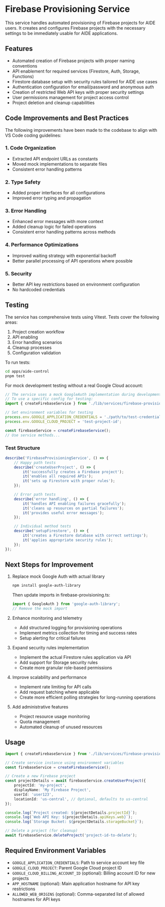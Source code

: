 # Firebase Provisioning Service

This service handles automated provisioning of Firebase projects for AIDE users. It creates and configures Firebase projects with the necessary settings to be immediately usable for AIDE applications.

## Features

- Automated creation of Firebase projects with proper naming conventions
- API enablement for required services (Firestore, Auth, Storage, Functions)
- Firestore database setup with security rules tailored for AIDE use cases
- Authentication configuration for email/password and anonymous auth
- Creation of restricted Web API keys with proper security settings
- User permissions management for project access control
- Project deletion and cleanup capabilities

## Code Improvements and Best Practices

The following improvements have been made to the codebase to align with VS Code coding guidelines:

### 1. Code Organization

- Extracted API endpoint URLs as constants
- Moved mock implementations to separate files
- Consistent error handling patterns

### 2. Type Safety

- Added proper interfaces for all configurations
- Improved error typing and propagation

### 3. Error Handling

- Enhanced error messages with more context
- Added cleanup logic for failed operations
- Consistent error handling patterns across methods

### 4. Performance Optimizations

- Improved waiting strategy with exponential backoff
- Better parallel processing of API operations where possible

### 5. Security

- Better API key restrictions based on environment configuration
- No hardcoded credentials

## Testing

The service has comprehensive tests using Vitest. Tests cover the following areas:

1. Project creation workflow
2. API enabling
3. Error handling scenarios
4. Cleanup processes
5. Configuration validation

To run tests:

```bash
cd apps/aide-control
pnpm test
```

For mock development testing without a real Google Cloud account:

```typescript
// The service uses a mock GoogleAuth implementation during development
// To use a specific config for testing:
import { createFirebaseService } from './lib/services/firebase-provisioning';

// Set environment variables for testing
process.env.GOOGLE_APPLICATION_CREDENTIALS = './path/to/test-credentials.json';
process.env.GOOGLE_CLOUD_PROJECT = 'test-project-id';

const firebaseService = createFirebaseService();
// Use service methods...
```

### Test Structure

```typescript
describe('FirebaseProvisioningService', () => {
	// Happy path tests
	describe('createUserProject', () => {
		it('successfully creates a Firebase project');
		it('enables all required APIs');
		it('sets up Firestore with proper rules');
	});

	// Error path tests
	describe('error handling', () => {
		it('handles API enabling failures gracefully');
		it('cleans up resources on partial failures');
		it('provides useful error messages');
	});

	// Individual method tests
	describe('setupFirestore', () => {
		it('creates a Firestore database with correct settings');
		it('applies appropriate security rules');
	});
});
```

## Next Steps for Improvement

1. Replace mock Google Auth with actual library

   ```bash
   npm install google-auth-library
   ```

   Then update imports in firebase-provisioning.ts:

   ```typescript
   import { GoogleAuth } from 'google-auth-library';
   // Remove the mock import
   ```

2. Enhance monitoring and telemetry
   - Add structured logging for provisioning operations
   - Implement metrics collection for timing and success rates
   - Setup alerting for critical failures

3. Expand security rules implementation
   - Implement the actual Firestore rules application via API
   - Add support for Storage security rules
   - Create more granular role-based permissions

4. Improve scalability and performance
   - Implement rate limiting for API calls
   - Add request batching where applicable
   - Create more efficient polling strategies for long-running operations

5. Add administrative features
   - Project resource usage monitoring
   - Quota management
   - Automated cleanup of unused resources

## Usage

```typescript
import { createFirebaseService } from './lib/services/firebase-provisioning';

// Create service instance using environment variables
const firebaseService = createFirebaseService();

// Create a new Firebase project
const projectDetails = await firebaseService.createUserProject({
	projectId: 'my-project',
	displayName: 'My Firebase Project',
	userId: 'user123',
	locationId: 'us-central', // Optional, defaults to us-central
});

console.log(`Project created: ${projectDetails.projectId}`);
console.log(`Web API Key: ${projectDetails.apiKeys.web}`);
console.log(`Storage Bucket: ${projectDetails.storageBucket}`);

// Delete a project (for cleanup)
await firebaseService.deleteProject('project-id-to-delete');
```

## Required Environment Variables

- `GOOGLE_APPLICATION_CREDENTIALS`: Path to service account key file
- `GOOGLE_CLOUD_PROJECT`: Parent Google Cloud project ID
- `GOOGLE_CLOUD_BILLING_ACCOUNT_ID` (optional): Billing account ID for new projects
- `APP_HOSTNAME` (optional): Main application hostname for API key restrictions
- `ALLOWED_WEB_ORIGINS` (optional): Comma-separated list of allowed hostnames for API keys
